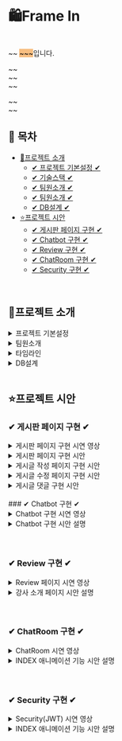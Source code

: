 # 🛍Frame In

<br>
~~ <span style="background-color: #F7BE81; color:black">~~~</span>입니다.


~~ <br>
~~<br>
~~<br>

~~ <br>
~~
<br>


## 📌 목차

* [🔎프로젝트 소개](#프로젝트-소개)
  + [✔ 프로젝트 기본설정 ✔](#프로젝트-기본설정)
  + [✔ 기술스택 ✔](#프로젝트-기본설정)
  + [✔ 팀원소개 ✔](#Chatbot-구현)
  + [✔ 팀원소개 ✔](#팀원소개)
  + [✔ DB설계 ✔](#DB설계)
* [⭐프로젝트 시안](#프로젝트-시안)
    + [✔ 게시판 페이지 구현 ✔](#-게시판-페이지-구현-)
    + [✔ Chatbot 구현 ✔](#-chatbot-구현-)
    + [✔ Review 구현 ✔](#-Review-구현-)
    + [✔ ChatRoom 구현 ✔](#-ChatRoom-구현-)
    + [✔ Security 구현 ✔](#-Security-구현-)

<br>

## 🔎프로젝트 소개

<details>
<summary>프로젝트 기본설정</summary>

|제목|내용|
|------|---|
|일정|2025/2/14~2025/3/18|
|주제|영화 예매 사이트|
|프로젝트명|Frame In|
|프로그래밍 언어|JAVA|
|프레임워크|Springboot|
|데이터베이스|MySql8|
|개발툴|


</details>

<details>
<summary> 팀원소개</summary>

<table>
  <tbody>
    <tr>
      <th align="center"><a href=""><img src="이미지주소" width="100px;" alt=""/><br /><sub><b>FE 팀장 : 박**</b></sub></a><br /></th>
</tr>
<tr>

<td>DB설계, 회원CRUD(개인정보), <br>OAuth2, Security </td>
<td> 관리자페이지<br>, Chatbot, <br>강사소개 페이지, <br>INDEX 애니메이션 기능 </td>
<td> 상품목록, 상품상세,<br> 장바구니(시간표), 구매, <br>구매리스트 </td>
<td> 게시판 CRUD,<br> exception </td>
<td> INDEX 페이지 CSS ,<br>1:1 문의내역, 덧글</td>
</tr>
  </tbody>
</table>



</details>

<details>
<summary> 타임라인</summary>

![Image](https://github.com/user-attachments/assets/bff463eb-d34f-4a3a-b847-57b2873b754a)

</details>

<details>
<summary> DB설계 </summary>

![Image](https://github.com/user-attachments/assets/52ef9b51-7ebc-4282-93cb-f7a5401e548d)

</details>
<br>

## ⭐프로젝트 시안

### ✔ 게시판 페이지 구현 ✔
<details>
<summary>게시판 페이지 구현 시연 영상</summary>


![게시판 페이지 시안영상](https://github.com/user-attachments/assets/6122f0a9-5e49-4094-801a-fe9230d65b5b)


</details>

<details>
<summary>게시판 페이지 구현 시안 </summary>
<img src="https://github.com/user-attachments/assets/5599e421-7d35-4854-8cef-2c0e6b0e3ac6"  width="700" height="400"/>

- 카테고리 필터링 기능
```
 // 카테고리 버튼 클릭 시 카테고리 필터링
  const handleCategoryFilter = (category) => {
    setSelectedCategory(category);
    let filtered = [];
    if (category === "all") {
      filtered = boardList; // 모든 게시글을 다시 표시
    } else {
      filtered = boardList.filter((board) => board.category === category);
    }

    // 게시글을 createTime 또는 updateTime을 기준으로 최신순으로 정렬
    filtered.sort((a, b) => {
      const timeA = a.updateTime || a.createTime;
      const timeB = b.updateTime || b.createTime;
      return new Date(timeB) - new Date(timeA); // 최신순으로 정렬
    });

    setFilteredBoardList(filtered);
    setCurrentPage(1); // 카테고리 필터링 후 첫 페이지로 이동
  };
```
- 검색 기능
```
// 검색 버튼 클릭 시 필터링된 게시글 리스트 설정
  const handleSearch = () => {
    const filteredList = boardList.filter((board) => {
      switch (searchOption) {
        case "title":
          return board.title.toLowerCase().includes(searchQuery.toLowerCase());
        case "content":
          return board.content
            .toLowerCase()
            .includes(searchQuery.toLowerCase());
        case "nickname":
          return board.memberNickName.toLowerCase().includes(searchQuery.toLowerCase());
        default:
          return true;
      }
    });

```
- 페이징 처리
```
   const indexOfLastMessage = currentPage * messagesPerPage;
  const indexOfFirstMessage = indexOfLastMessage - messagesPerPage;
  const currentMessages =
    filteredBoardList.slice(indexOfFirstMessage, indexOfLastMessage) || [];

  const handlePageChange = (pageNumber) => {
    setCurrentPage(pageNumber);
  };

  const totalMessages = filteredBoardList.length || 0;
  const totalPages = Math.ceil(totalMessages / messagesPerPage);

  const getPaginationRange = () => {
    const pageLimit = 5;
    const rangeStart =
      Math.floor((currentPage - 1) / pageLimit) * pageLimit + 1;
    const rangeEnd = Math.min(rangeStart + pageLimit - 1, totalPages);
    return { rangeStart, rangeEnd };
  };

  const { rangeStart, rangeEnd } = getPaginationRange();
```
</details>

<details>
<summary>게시글 작성 페이지 구현 시안 </summary>
<img src="https://github.com/user-attachments/assets/5599e421-7d35-4854-8cef-2c0e6b0e3ac6"  width="700" height="400"/>

- 게시글 작성 핸들러

```
// 폼 제출 처리 함수
  const handleSubmit = async (e) => {
    e.preventDefault();

    // FormData 객체 생성
    const formData = new FormData();
    formData.append("title", title);
    formData.append("content", content);
    formData.append("category", category); // 카테고리 추가
    formData.append("email", loginState.email); // Redux에서 이메일 가져오기
    if (itemFile) {
      formData.append("itemFile", itemFile);
    }

    try {
      // 서버로 데이터 전송 (Content-Type을 명시하지 않음)
      const response = await jwtAxios.post(
        "http://localhost:8090/board/insert",
        formData,
        {
          // "Content-Type"을 명시하지 않으면 브라우저가 자동으로 multipart/form-data로 설정해줌
        }
      );
      // 성공 메시지 처리
      setMessage(response.data);
    } catch (error) {
      // 에러 처리
      setMessage("아이템 추가에 실패했습니다.");
      console.error("Error:", error);
    }
    navigate("/board");
  };
```
</details>
<details>
<summary>게시글 수정 페이지 구현 시안 </summary>
<img src="https://github.com/user-attachments/assets/5599e421-7d35-4854-8cef-2c0e6b0e3ac6"  width="700" height="400"/>

- 게시글 데이터 미리 입력

```
useEffect(() => {
    if (id) {
      const fetchBoardDetail = async () => {
        try {
          const response = await jwtAxios.get(
            `http://localhost:8090/board/detail/${id}`
          );
          setTitle(response.data.title);
          setCategory(response.data.category);
          setContent(response.data.content);
          setItemFile(response.data.itemFile); // If there's an existing file
          setOriginFileName(response.data.itemFile);
          setLoading(false);
        } catch (err) {
          console.error("게시글 상세 정보 불러오기 실패", err);
          setError("게시글 상세 정보를 불러오는 데 실패했습니다.");
          setLoading(false);
        }
      };
      fetchBoardDetail();
    } else {
      setLoading(false); // If there's no id, stop loading
    }
  }, [id]);
```

- 게시글 수정 핸들러

```
const handleSubmit = async (e) => {
    e.preventDefault();

    // Prepare FormData
    const formData = new FormData();
    formData.append("id", id);
    formData.append("title", title);
    formData.append("content", content);
    formData.append("category", category);
    formData.append("email", loginState.email); // Email from login state
    if (itemFile) {
      formData.append("itemFile", itemFile); // Add the file if any
    }formData.append("originFileName", originFileName);

    try {
      // Send data to the server (Content-Type handled automatically by FormData)
      const response = await jwtAxios.post(
        "http://localhost:8090/board/update",
        formData
      );
      setMessage(response.data);
    } catch (error) {
      setMessage("게시글 수정에 실패했습니다.");
      console.error("Error:", error);
    }
    navigate("/board");
  };
```
- Update 파일 처리
```
   @Override public void boardUpdate(BoardDto boardDto) throws IOException {
    // 1. 게시글 확인
    Optional<BoardEntity> optionalBoardEntity = boardRepository.findById(boardDto.getId());
    if (!optionalBoardEntity.isPresent()) {
        throw new IllegalArgumentException("Fail!-> 상품 !");
    }
    
    // 2. 파일 체크
    Optional<BoardImgEntity> optionalBoardImgEntity = 
        boardImgRepository.findByBoardEntity(BoardEntity.builder().id(boardDto.getId()).build());
    
    if (optionalBoardImgEntity.isPresent()) {
        String newImgName = optionalBoardImgEntity.get().getNewImgName();
        String saveFilePath = "E:/saveFiles/" + newImgName; // 로컬 저장이름
        File deleteFile = new File(saveFilePath);
        if (deleteFile.exists()) {
            deleteFile.delete(); // 파일 삭제 -> 로컬 파일 삭제
            System.out.println("파일을 삭제하였습니다.");
        } else {
            System.out.println("파일이 존재하지 않습니다.");
        }
        // DB파일 삭제
        boardImgRepository.deleteById(optionalBoardImgEntity.get().getId());
    }

    // 3. 게시글 수정
    Optional<MemberEntity> optionalMemberEntity = memberRepository.findByEmail(boardDto.getEmail());
    if (!optionalMemberEntity.isPresent()) {
        throw new IllegalArgumentException("Fail -> 회원아이디!");
    }

    // 파일이 없을 경우와 있을 경우에 따라 처리
    MultipartFile itemFile = boardDto.getItemFile(); // 파일을 받음

    // 파일이 null이거나 비어있으면 게시글만 수정
    if (itemFile == null || itemFile.isEmpty()) {
        BoardEntity boardEntity = BoardEntity.toUpdateBoardEntity(boardDto);
        boardRepository.save(boardEntity);
        System.out.println("파일 없이 게시글만 수정되었습니다.");
    } else {
        // 파일이 있을 경우에는 새로 저장
        String oldImgName = itemFile.getOriginalFilename(); // 원본이미지명
        System.out.println("원본이미지: " + oldImgName);
        UUID uuid = UUID.randomUUID();
        String newImgName = uuid + "_" + oldImgName;
        System.out.println("newImgName: " + newImgName);
        String saveFilePath = "E:/saveFiles/" + newImgName; // 로컬 저장이름
        itemFile.transferTo(new File(saveFilePath)); // 로컬 저장

        // 게시글 정보 업데이트
        BoardEntity boardEntity = BoardEntity.toUpdateFileBoardEntity(boardDto);
        Long itemId = boardRepository.save(boardEntity).getId();
        
        // 상품 이미지 정보 저장 (이미지 테이블)
        Optional<BoardEntity> optionalBoardEntity2 = boardRepository.findById(itemId);
        if (!optionalBoardEntity2.isPresent()) {
            throw new IllegalArgumentException("Fail!-> 상품 !");
        }
        
        BoardImgDto boardImgDto = BoardImgDto.builder()
            .newImgName(newImgName)
            .oldImgName(oldImgName)
            .boardEntity(optionalBoardEntity2.get())
            .build();
        
        BoardImgEntity boardImgEntity = BoardImgEntity.toBoardImgEntity(boardImgDto);
        Long boardId2 = boardImgRepository.save(boardImgEntity).getId();
        updateHit(boardId2); // 조회수 업데이트
    }
}
```
- 게시글 삭제 핸들러
```
const handleDelete = async () => {
    try {
      await jwtAxios.post(`http://localhost:8090/board/delete/${id}`);
      navigate("/board");
    } catch (err) {
      console.error("게시글 삭제 실패", err);
      alert("게시글 삭제에 실패했습니다.");
    }
  };
```

</details>

<details>
<summary>게시글 댓글 구현 시안 </summary>
<img src="https://github.com/user-attachments/assets/3bdafa01-2e98-4c25-920c-b15a485b6da1"  width="700" height="400"/>

- 댓글 추가
```
 const handleSubmit = async (e) => {
    if (!loginState.email) {
      // email이 없으면 로그인 페이지로 이동
      navigate("/member/login");
      return; // 이후 로직을 실행하지 않도록 종료
    }
    e.preventDefault();

    const requestData = {
      boardId: id,
      replyContent: content,
      email: loginState.email,
    };

    try {
      const response = await jwtAxios.post(
        "http://localhost:8090/api/reply/write",
        requestData,
        {
          headers: {
            "Content-Type": "application/json",
          },
        }
      );
      const replyListResponse = await axios.get(
        `http://localhost:8090/api/reply/replyList/${id}`
      );
      const sortedReplies = replyListResponse.data.replyList || [];
      sortedReplies.sort(
        (a, b) => new Date(b.createTime) - new Date(a.createTime)
      ); // `createdAt`을 기준으로 정렬

      setReplies(sortedReplies);
      setContent("");
    } catch (error) {
      console.error("Error:", error);
    }
  };
```
- 댓글 삭제 
```
const replyDelete = async () => {
    if (!replyToDelete) return;
    try {
      await jwtAxios.post(
        `http://localhost:8090/api/reply/delete/${replyToDelete.id}/${id}`
      );
      const replyListResponse = await axios.get(
        `http://localhost:8090/api/reply/replyList/${id}`
      );
      const sortedReplies = replyListResponse.data.replyList || [];
      sortedReplies.sort(
        (a, b) => new Date(b.createTime) - new Date(a.createTime)
      ); // `createdAt`을 기준으로 정렬

      setReplies(sortedReplies);
      closeReplyDeleteModal();
    } catch (err) {
      console.error("댓글 삭제 실패", err);
      alert("댓글 삭제에 실패했습니다.");
    }
  };
```
- 좋아요 기능
```
const handleLike = async (replyId) => {
    if (!loginState.email) {
      // email이 없으면 로그인 페이지로 이동
      navigate("/member/login");
      return; // 이후 로직을 실행하지 않도록 종료
    }
    const reply = replies.find((r) => r.id === replyId);

    // 사용자가 이미 좋아요를 눌렀다면, unlike 요청을 보냄
    if (
      reply.replyLikeEntities.some((like) => like.email === loginState.email)
    ) {
      try {
        await jwtAxios.post(
          `http://localhost:8090/api/reply/unlike?replyId=${replyId}&email=${loginState.email}`
        );

        // 서버에서 좋아요 취소 성공 후, UI 상태 업데이트
        setReplies((prevReplies) =>
          prevReplies.map((r) =>
            r.id === replyId
              ? {
                  ...r,
                  replyLikeEntities: r.replyLikeEntities.filter(
                    (like) => like.email !== loginState.email
                  ),
                }
              : r
          )
        );
        const replyListResponse = await axios.get(
          `http://localhost:8090/api/reply/replyList/${id}`
        );
        const sortedReplies = replyListResponse.data.replyList || [];
        sortedReplies.sort(
          (a, b) => new Date(b.createTime) - new Date(a.createTime)
        ); // `createdAt`을 기준으로 정렬

        setReplies(sortedReplies);
      } catch (err) {
        console.error("좋아요 취소 실패", err);
        alert("좋아요 취소에 실패했습니다.");
      }
    } else {
      // 좋아요가 눌리지 않은 상태라면, like 요청을 보냄
      try {
        await jwtAxios.post(
          `http://localhost:8090/api/reply/like?replyId=${replyId}&email=${loginState.email}`
        );

        // 서버에서 좋아요 추가 성공 후, UI 상태 업데이트
        setReplies((prevReplies) =>
          prevReplies.map((r) =>
            r.id === replyId
              ? {
                  ...r,
                  replyLikeEntities: [
                    ...r.replyLikeEntities,
                    { email: loginState.email },
                  ],
                }
              : r
          )
        );

        const replyListResponse = await axios.get(
          `http://localhost:8090/api/reply/replyList/${id}`
        );
        const sortedReplies = replyListResponse.data.replyList || [];
        sortedReplies.sort(
          (a, b) => new Date(b.createTime) - new Date(a.createTime)
        ); // `createdAt`을 기준으로 정렬

        setReplies(sortedReplies);
      } catch (err) {
        console.error("좋아요 실패", err);
        alert("좋아요 처리에 실패했습니다.");
      }
    }
  };
```
</details>
<br>
### ✔ Chatbot 구현 ✔
<details>
<summary>Chatbot 구현 시연 영상</summary>
![chatBot](https://github.com/user-attachments/assets/fe60f6bd-6635-4dc0-97f2-3b7bed38385e)





</details>
<details>
<summary>Chatbot 구현 시안 설명</summary>

<img src="이미지주소" width="700" height="400"/>

- websocket은 기존의 단방향 HTTP프로토콜과 호환되어 양방향 통신을 제공하기 위해 개발된 프로토콜
- websocket 라이브러리를 주입하여 사용
- configureMessageBroker() 메서드는 메시지 브로커를 설정하고 /app2가 붙으면 서버로 전송, /topic이 붙으면 클라이언트에게 메세지 보내도록 활성화
- registerStompEndpoints() 메서드로 클라이언트와 서버간의 웹소켓 연결을 활성화

<img src="이미지주소" width="700" height="400"/>

- @MessageMapping() 주소로 메세지가 오면 해당 매서드가 구현되며 @Sendto() 주소로 클라이언트에게 전송
- 처음 소켓연결시 연결이 성공하면  /app2/hello주소로 메세지를 보내 hello메서드를 실행시키도록 하여 기업소개, 상품소개를 선택할수있게 했으며 이는 topic/greetings주소로 클라이언트에게 전송
-
<img src="이미지주소" width="700" height="400"/>

- 기업소개 또는 상품소개 버튼을 클릭시 /app2/message주소로 메세지를 보내 message매서드를 실행시켜 그에대한 응답내용이 나오도록 함

</details>
<br>
<br>

### ✔ Review 구현 ✔
<details>
<summary>Review 페이지 시연 영상</summary>

![리뷰1](https://github.com/user-attachments/assets/9a7887da-eca8-4454-8fc6-c8f740b666b0)


</details>
<details>
<summary>강사 소개 페이지 시안 설명</summary>

  <img src="이미지주소"  width="700" height="400"/>

- 강사 페이지는 모든 사용자가 선생님의 프로필을 볼수있도록 한 페이지

<img src="이미지주소"  width="700" height="400"/>

설명

</details>
<br>
<br>

### ✔ ChatRoom 구현 ✔
<details>
<summary>ChatRoom 시연 영상</summary>

![채팅방2](https://github.com/user-attachments/assets/3b8c8fd4-b0a8-4b53-ad1a-d0694dcc0b3d)


</details>
<details>
&nbsp;<summary>INDEX 애니메이션 기능 시안 설명</summary>

  <img src="이미지주소"  width="700" height="400"/>
</details>
<br>
<br>

### ✔ Security 구현 ✔
<details>
<summary>Security(JWT) 시연 영상</summary>

![JWT](https://github.com/user-attachments/assets/24e0317d-f9fb-4e08-8a53-beb38fa425fb)


</details>
<details>
&nbsp;<summary>INDEX 애니메이션 기능 시안 설명</summary>

  <img src="이미지주소"  width="700" height="400"/>
</details>
